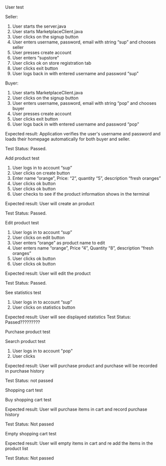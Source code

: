 User test

Seller:
1. User starts the server.java
2. User starts MarketplaceClient.java
3. User clicks on the signup button
4. User enters username, password, email with string “sup” and chooses seller
5. User presses create account
6. User enters “supstore”
7. User clicks ok on store registration tab
8. User clicks exit button
9. User logs back in with entered username and password “sup”

Buyer:
1. User starts MarketplaceClient.java
2. User clicks on the signup button
3. User enters username, password, email with string “pop” and chooses buyer
4. User presses create account
5. User clicks exit button
6. User logs back in with entered username and password “pop”

Expected result: Application verifies the user's username and password and loads their homepage automatically for both buyer and seller. 

Test Status: Passed. 


Add product test

1. User logs in to account “sup”
2. User clicks on create button
3. Enter name “orange”, Price: “2”, quantity “5”, description “fresh oranges”
4. User clicks ok button
5. User clicks ok button
6. User checks to see if the product information shows in the terminal

Expected result: User will create an product  

Test Status: Passed. 


Edit product test

1. User logs in to account “sup”
2. User clicks on edit button
3. User enters “orange” as product name to edit
4. User enters name “orange”, Price “4”, Quantity “8”, description “fresh oranges”
5. User clicks ok button
6. User clicks ok button

Expected result: User will edit the product

Test Status: Passed.

See statistics test

1. User logs in to account “sup”
2. User clicks on statistics button

Expected result: User will see displayed statistics
Test Status: Passed?????????

Purchase product test

Search product test

1. User logs in to account "pop"
2. User clicks

Expected result: User will purchase product and purchase will be recorded in purchase history

Test Status: not passed

Shopping cart test

Buy shopping cart test

Expected result: User will purchase items in cart and record purchase history

Test Status: Not passed

Empty shopping cart test

Expected result: User will empty items in cart and re add the items in the product list

Test Status: Not passed
